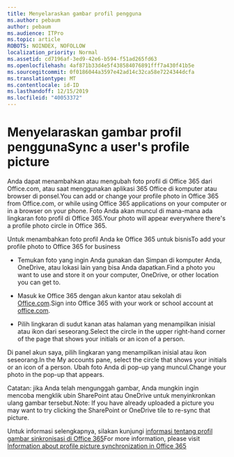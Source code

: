 ```yaml
---
title: Menyelaraskan gambar profil pengguna
ms.author: pebaum
author: pebaum
ms.audience: ITPro
ms.topic: article
ROBOTS: NOINDEX, NOFOLLOW
localization_priority: Normal
ms.assetid: cd7196af-3ed9-42e6-b594-f51ad265fd63
ms.openlocfilehash: 4af871b33d4e5f438584076891fff7a430f41b5e
ms.sourcegitcommit: 0f0186044a3597e42ad14c32ca58e7224344dcfa
ms.translationtype: MT
ms.contentlocale: id-ID
ms.lasthandoff: 12/15/2019
ms.locfileid: "40053372"
---
```

# <a name="sync-a-users-profile-picture"></a><span data-ttu-id="de565-102">Menyelaraskan gambar profil pengguna</span><span class="sxs-lookup"><span data-stu-id="de565-102">Sync a user's profile picture</span></span>

<span data-ttu-id="de565-103">Anda dapat menambahkan atau mengubah foto profil di Office 365 dari Office.com, atau saat menggunakan aplikasi 365 Office di komputer atau browser di ponsel.</span><span class="sxs-lookup"><span data-stu-id="de565-103">You can add or change your profile photo in Office 365 from Office.com, or while using Office 365 applications on your computer or in a browser on your phone.</span></span> <span data-ttu-id="de565-104">Foto Anda akan muncul di mana-mana ada lingkaran foto profil di Office 365.</span><span class="sxs-lookup"><span data-stu-id="de565-104">Your photo will appear everywhere there's a profile photo circle in Office 365.</span></span>

<span data-ttu-id="de565-105">Untuk menambahkan foto profil Anda ke Office 365 untuk bisnis</span><span class="sxs-lookup"><span data-stu-id="de565-105">To add your profile photo to Office 365 for business</span></span>

- <span data-ttu-id="de565-106">Temukan foto yang ingin Anda gunakan dan Simpan di komputer Anda, OneDrive, atau lokasi lain yang bisa Anda dapatkan.</span><span class="sxs-lookup"><span data-stu-id="de565-106">Find a photo you want to use and store it on your computer, OneDrive, or other location you can get to.</span></span>

- <span data-ttu-id="de565-107">Masuk ke Office 365 dengan akun kantor atau sekolah di [Office.com](http://www.office.com).</span><span class="sxs-lookup"><span data-stu-id="de565-107">Sign into Office 365 with your work or school account at [office.com](http://www.office.com).</span></span>

- <span data-ttu-id="de565-108">Pilih lingkaran di sudut kanan atas halaman yang menampilkan inisial atau ikon dari seseorang.</span><span class="sxs-lookup"><span data-stu-id="de565-108">Select the circle in the upper right-hand corner of the page that shows your initials or an icon of a person.</span></span>

<span data-ttu-id="de565-109">Di panel akun saya, pilih lingkaran yang menampilkan inisial atau ikon seseorang.</span><span class="sxs-lookup"><span data-stu-id="de565-109">In the My accounts pane, select the circle that shows your initials or an icon of a person.</span></span> <span data-ttu-id="de565-110">Ubah foto Anda di pop-up yang muncul.</span><span class="sxs-lookup"><span data-stu-id="de565-110">Change your photo in the pop-up that appears.</span></span>

<span data-ttu-id="de565-111">Catatan: jika Anda telah mengunggah gambar, Anda mungkin ingin mencoba mengklik ubin SharePoint atau OneDrive untuk menyinkronkan ulang gambar tersebut.</span><span class="sxs-lookup"><span data-stu-id="de565-111">Note: If you have already uploaded a picture you may want to try clicking the SharePoint or OneDrive tile to re-sync that picture.</span></span>

<span data-ttu-id="de565-112">Untuk informasi selengkapnya, silakan kunjungi [informasi tentang profil gambar sinkronisasi di Office 365](https://support.office.com/article/information-about-profile-picture-synchronization-in-office-365-20594d76-d054-4af4-a660-401133e3d48a)</span><span class="sxs-lookup"><span data-stu-id="de565-112">For more information, please visit [Information about profile picture synchronization in Office 365](https://support.office.com/article/information-about-profile-picture-synchronization-in-office-365-20594d76-d054-4af4-a660-401133e3d48a)</span></span>

